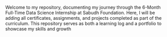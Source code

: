 Welcome to my repository, documenting my journey through the 6-Month Full-Time Data Science Internship at Sabudh Foundation. 
Here, I will be adding all certificates, assignments, and projects completed as part of the curriculum. 
This repository serves as both a learning log and a portfolio to showcase my skills and growth
